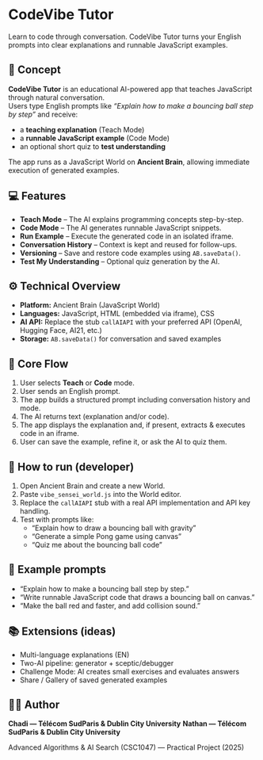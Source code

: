 # CodeVibe Tutor
Learn to code through conversation. CodeVibe Tutor turns your English prompts into clear explanations and runnable JavaScript examples.

## 🎯 Concept
**CodeVibe Tutor** is an educational AI-powered app that teaches JavaScript through natural conversation.  
Users type English prompts like _“Explain how to make a bouncing ball step by step”_ and receive:
- a **teaching explanation** (Teach Mode)
- a **runnable JavaScript example** (Code Mode)
- an optional short quiz to **test understanding**

The app runs as a JavaScript World on **Ancient Brain**, allowing immediate execution of generated examples.

## 💻 Features
- **Teach Mode** – The AI explains programming concepts step-by-step.
- **Code Mode** – The AI generates runnable JavaScript snippets.
- **Run Example** – Execute the generated code in an isolated iframe.
- **Conversation History** – Context is kept and reused for follow-ups.
- **Versioning** – Save and restore code examples using `AB.saveData()`.
- **Test My Understanding** – Optional quiz generation by the AI.

## ⚙️ Technical Overview
- **Platform:** Ancient Brain (JavaScript World)
- **Languages:** JavaScript, HTML (embedded via iframe), CSS
- **AI API:** Replace the stub `callAIAPI` with your preferred API (OpenAI, Hugging Face, AI21, etc.)
- **Storage:** `AB.saveData()` for conversation and saved examples

## 🧩 Core Flow
1. User selects **Teach** or **Code** mode.  
2. User sends an English prompt.  
3. The app builds a structured prompt including conversation history and mode.
4. The AI returns text (explanation and/or code).  
5. The app displays the explanation and, if present, extracts & executes code in an iframe.  
6. User can save the example, refine it, or ask the AI to quiz them.

## 🚀 How to run (developer)
1. Open Ancient Brain and create a new World.  
2. Paste `vibe_sensei_world.js` into the World editor.  
3. Replace the `callAIAPI` stub with a real API implementation and API key handling.  
4. Test with prompts like:
   - “Explain how to draw a bouncing ball with gravity”
   - “Generate a simple Pong game using canvas”
   - “Quiz me about the bouncing ball code”

## 🧪 Example prompts
- “Explain how to make a bouncing ball step by step.”
- “Write runnable JavaScript code that draws a bouncing ball on canvas.”
- “Make the ball red and faster, and add collision sound.”

## 📚 Extensions (ideas)
- Multi-language explanations (EN)
- Two-AI pipeline: generator + sceptic/debugger
- Challenge Mode: AI creates small exercises and evaluates answers
- Share / Gallery of saved generated examples

## 👨‍💻 Author
**Chadi — Télécom SudParis & Dublin City University**
**Nathan — Télécom SudParis & Dublin City University**

Advanced Algorithms & AI Search (CSC1047) — Practical Project (2025)
